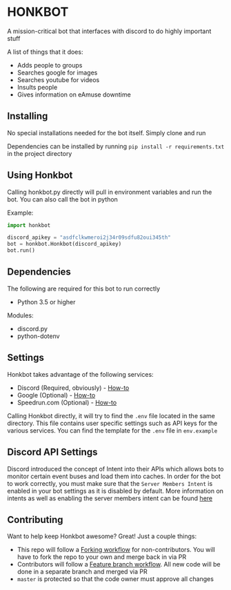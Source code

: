 # HONKBOT

A mission-critical bot that interfaces with discord to do highly important stuff

A list of things that it does:
* Adds people to groups
* Searches google for images
* Searches youtube for videos
* Insults people
* Gives information on eAmuse downtime

## Installing

No special installations needed for the bot itself. Simply clone and run

Dependencies can be installed by running `pip install -r requirements.txt` in the project directory

## Using Honkbot

Calling honkbot.py directly will pull in environment variables and run the bot. You can also call the bot in python

Example:
```python
import honkbot

discord_apikey = "asdfclkwmeroi2j34r09sdfu82oui345th"
bot = honkbot.Honkbot(discord_apikey)
bot.run()
```

## Dependencies

The following are required for this bot to run correctly

* Python 3.5 or higher

Modules:
* discord.py
* python-dotenv

## Settings

Honkbot takes advantage of the following services:

* Discord (Required, obviously) - [How-to](https://discordpy.readthedocs.io/en/rewrite/discord.html)
* Google (Optional) - [How-to](https://support.google.com/googleapi/answer/6158862?hl=en)
* Speedrun.com (Optional) - [How-to](https://github.com/speedruncomorg/api/blob/master/authentication.md#aquiring-a-users-api-key)

Calling Honkbot directly, it will try to find the `.env` file located in the same directory. This file contains user specific settings such as API keys for the various services. You can find the template for the `.env` file in `env.example`

## Discord API Settings

Discord introduced the concept of Intent into their APIs which allows bots to monitor certain event buses and load them into caches. In order for the bot to work correctly, you must make sure that the `Server Members Intent` is enabled in your bot settings as it is disabled by default. More information on intents as well as enabling the server members intent can be found [here](https://gist.github.com/advaith1/e69bcc1cdd6d0087322734451f15aa2f#getting-privileged-intents)

## Contributing

Want to help keep Honkbot awesome? Great! Just a couple things:

* This repo will follow a [Forking workflow](https://www.atlassian.com/git/tutorials/comparing-workflows/forking-workflow) for non-contributors. You will have to fork the repo to your own and merge back in via PR
* Contributors will follow a [Feature branch workflow](https://www.atlassian.com/git/tutorials/comparing-workflows/feature-branch-workflow). All new code will be done in a separate branch and merged via PR
* `master` is protected so that the code owner must approve all changes
